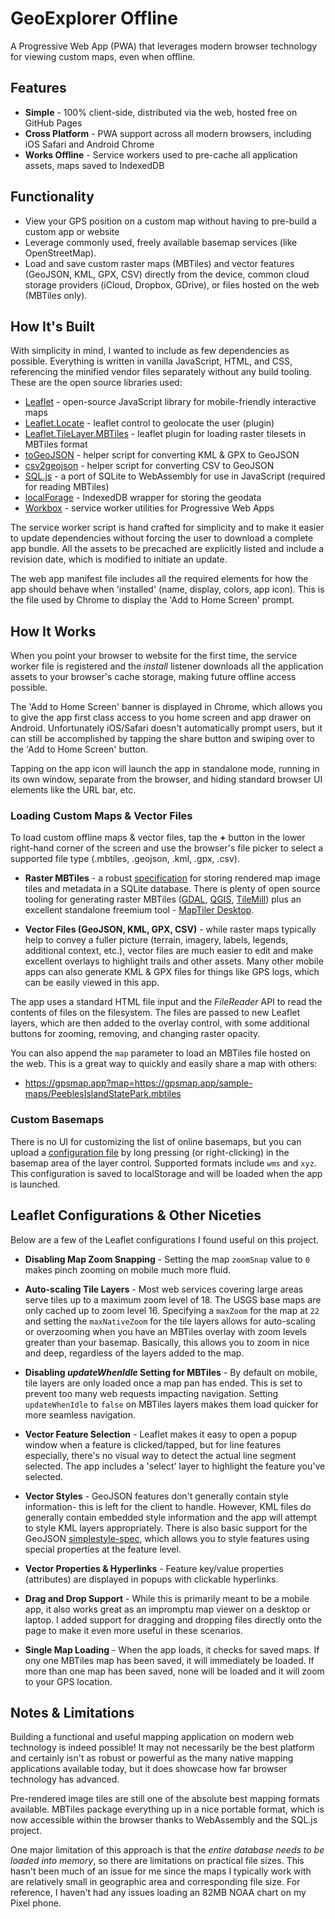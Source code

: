 # GeoExplorer Offline
A Progressive Web App (PWA) that leverages modern browser technology for viewing custom maps, even when offline.

## Features
- **Simple** - 100% client-side, distributed via the web, hosted free on GitHub Pages
- **Cross Platform** - PWA support across all modern browsers, including iOS Safari and Android Chrome
- **Works Offline** - Service workers used to pre-cache all application assets, maps saved to IndexedDB

## Functionality
- View your GPS position on a custom map without having to pre-build a custom app or website
- Leverage commonly used, freely available basemap services (like OpenStreetMap).
- Load and save custom raster maps (MBTiles) and vector features (GeoJSON, KML, GPX, CSV) directly from the device, common cloud storage providers (iCloud, Dropbox, GDrive), or files hosted on the web (MBTiles only).

## How It's Built
With simplicity in mind, I wanted to include as few dependencies as possible. Everything is written in vanilla JavaScript, HTML, and CSS, referencing the minified vendor files separately without any build tooling. These are the open source libraries used:

- [Leaflet](https://leafletjs.com/) - open-source JavaScript library for mobile-friendly interactive maps
- [Leaflet.Locate](https://github.com/domoritz/leaflet-locatecontrol) - leaflet control to geolocate the user (plugin)
- [Leaflet.TileLayer.MBTiles](https://gitlab.com/IvanSanchez/Leaflet.TileLayer.MBTiles) - leaflet plugin for loading raster tilesets in MBTiles format
- [toGeoJSON](https://github.com/mapbox/togeojson) - helper script for converting KML & GPX to GeoJSON
- [csv2geojson](https://github.com/mapbox/csv2geojson) - helper script for converting CSV to GeoJSON
- [SQL.js](https://sql.js.org/) - a port of SQLite to WebAssembly for use in JavaScript (required for reading MBTiles)
- [localForage](https://github.com/localForage/localForage) - IndexedDB wrapper for storing the geodata
- [Workbox](https://github.com/GoogleChrome/workbox) - service worker utilities for Progressive Web Apps

The service worker script is hand crafted for simplicity and to make it easier to update dependencies without forcing the user to download a complete app bundle. All the assets to be precached are explicitly listed and include a revision date, which is modified to initiate an update.

The web app manifest file includes all the required elements for how the app should behave when 'installed' (name, display, colors, app icon). This is the file used by Chrome to display the 'Add to Home Screen' prompt.

## How It Works
When you point your browser to website for the first time, the service worker file is registered and the *install* listener downloads all the application assets to your browser's cache storage, making future offline access possible.

The 'Add to Home Screen' banner is displayed in Chrome, which allows you to give the app first class access to you home screen and app drawer on Android. Unfortunately iOS/Safari doesn't automatically prompt users, but it can still be accomplished by tapping the share button and swiping over to the 'Add to Home Screen' button.

Tapping on the app icon will launch the app in standalone mode, running in its own window, separate from the browser, and hiding standard browser UI elements like the URL bar, etc.

### Loading Custom Maps & Vector Files
To load custom offline maps & vector files, tap the **+** button in the lower right-hand corner of the screen and use the browser's file picker to select a supported file type (.mbtiles, .geojson, .kml, .gpx, .csv).

- **Raster MBTiles** - a robust [specification](https://github.com/mapbox/mbtiles-spec) for storing rendered map image tiles and metadata in a SQLite database. There is plenty of open source tooling for generating raster MBTiles ([GDAL](https://gdal.org/drivers/raster/mbtiles.html), [QGIS](https://qgis.org/en/site/forusers/visualchangelog38/index.html#feature-generate-raster-xyz-tiles), [TileMill](https://tilemill-project.github.io/tilemill/)) plus an excellent standalone freemium tool - [MapTiler Desktop](https://www.maptiler.com/desktop/).

- **Vector Files (GeoJSON, KML, GPX, CSV)** - while raster maps typically help to convey a fuller picture (terrain, imagery, labels, legends, additional context, etc.), vector files are much easier to edit and make excellent overlays to highlight trails and other assets. Many other mobile apps can also generate KML & GPX files for things like GPS logs, which can be easily viewed in this app.

The app uses a standard HTML file input and the *FileReader* API to read the contents of files on the filesystem. The files are passed to new Leaflet layers, which are then added to the overlay control, with some additional buttons for zooming, removing, and changing raster opacity.

You can also append the `map` parameter to load an MBTiles file hosted on the web. This is a great way to quickly and easily share a map with others:

- https://gpsmap.app?map=https://gpsmap.app/sample-maps/PeeblesIslandStatePark.mbtiles

### Custom Basemaps
There is no UI for customizing the list of online basemaps, but you can upload a [configuration file](https://github.com/bmcbride/gps-map/blob/gh-pages/basemap-config.json) by long pressing (or right-clicking) in the basemap area of the layer control. Supported formats include `wms` and `xyz`. This configuration is saved to localStorage and will be loaded when the app is launched.

## Leaflet Configurations & Other Niceties
Below are a few of the Leaflet configurations I found useful on this project.

- **Disabling Map Zoom Snapping** - Setting the map `zoomSnap` value to `0` makes pinch zooming on mobile much more fluid.

- **Auto-scaling Tile Layers** - Most web services covering large areas serve tiles up to a maximum zoom level of 18. The USGS base maps are only cached up to zoom level 16. Specifying a `maxZoom` for the map at `22` and setting the `maxNativeZoom` for the tile layers allows for auto-scaling or overzooming when you have an MBTiles overlay with zoom levels greater than your basemap. Basically, this allows you to zoom in nice and deep, regardless of the layers added to the map.

- **Disabling *updateWhenIdle* Setting for MBTiles** - By default on mobile, tile layers are only loaded once a map pan has ended. This is set to prevent too many web requests impacting navigation. Setting `updateWhenIdle` to `false` on MBTiles layers makes them load quicker for more seamless navigation.

- **Vector Feature Selection** - Leaflet makes it easy to open a popup window when a feature is clicked/tapped, but for line features especially, there's no visual way to detect the actual line segment selected. The app includes a 'select' layer to highlight the feature you've selected.

- **Vector Styles** - GeoJSON features don't generally contain style information- this is left for the client to handle. However, KML files do generally contain embedded style information and the app will attempt to style KML layers appropriately. There is also basic support for the GeoJSON [simplestyle-spec](https://github.com/mapbox/simplestyle-spec), which allows you to style features using special properties at the feature level.

- **Vector Properties & Hyperlinks** - Feature key/value properties (attributes) are displayed in popups with clickable hyperlinks.

- **Drag and Drop Support** - While this is primarily meant to be a mobile app, it also works great as an impromptu map viewer on a desktop or laptop. I added support for dragging and dropping files directly onto the page to make it even more useful in these scenarios.

- **Single Map Loading** - When the app loads, it checks for saved maps. If ony one MBTiles map has been saved, it will immediately be loaded. If more than one map has been saved, none will be loaded and it will zoom to your GPS location.

## Notes & Limitations
Building a functional and useful mapping application on modern web technology is indeed possible! It may not necessarily be the best platform and certainly isn't as robust or powerful as the many native mapping applications available today, but it does showcase how far browser technology has advanced.

Pre-rendered image tiles are still one of the absolute best mapping formats available. MBTiles package everything up in a nice portable format, which is now accessible within the browser thanks to WebAssembly and the SQL.js project.

One major limitation of this approach is that the *entire database needs to be loaded into memory*, so there are limitations on practical file sizes. This hasn't been much of an issue for me since the maps I typically work with are relatively small in geographic area and corresponding file size. For reference, I haven't had any issues loading an 82MB NOAA chart on my Pixel phone.